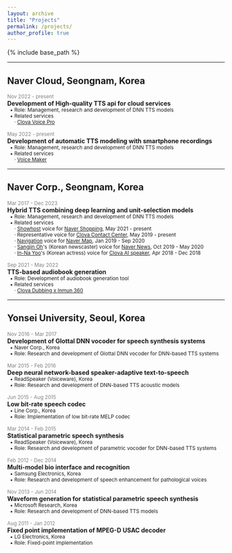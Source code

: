 ```yaml
---
layout: archive
title: "Projects"
permalink: /projects/
author_profile: true
---
```


{% include base_path %}

***
## Naver Cloud, Seongnam, Korea

<span style="color:gray"><small>Nov 2022 - present</small></span>  
**Development of High-quality TTS api for cloud services**  
<small> 
&nbsp;&nbsp;&bull; Role: Management, research and development of DNN TTS models  
&nbsp;&nbsp;&bull; Related services  
&nbsp;&nbsp;&nbsp;&nbsp;&nbsp;&middot; [Clova Voice Pro](https://www.ncloud.com/product/aiService/clovaVoice)  
</small>

<span style="color:gray"><small>May 2022 - present</small></span>  
**Development of automatic TTS modeling with smartphone recordings**  
<small> 
&nbsp;&nbsp;&bull; Role: Management, research and development of DNN TTS models  
&nbsp;&nbsp;&bull; Related services  
&nbsp;&nbsp;&nbsp;&nbsp;&nbsp;&middot; [Voice Maker](https://clovadubbing.naver.com/voicemaker)  
</small>

***
## Naver Corp., Seongnam, Korea

<span style="color:gray"><small>Mar 2017 - Dec 2023</small></span>  
**Hybrid TTS combining deep learning and unit-selection models**  
<small>
&nbsp;&nbsp;&bull; Role: Management, research and development of DNN TTS models  
&nbsp;&nbsp;&bull; Related services  
&nbsp;&nbsp;&nbsp;&nbsp;&nbsp;&middot; [Showhost](https://view.shoppinglive.naver.com/replays/566360?fm=shoppinglive&sn=home) voice for [Naver Shopping](https://shopping.naver.com/), May 2021 - present  
&nbsp;&nbsp;&nbsp;&nbsp;&nbsp;&middot; Representative voice for [Clova Contact Center](https://clova.ai/aicontactcenter), May 2019 - present  
&nbsp;&nbsp;&nbsp;&nbsp;&nbsp;&middot; [Navigation](https://blog.naver.com/naver_map/222109060982) voice for [Naver Map](https://map.naver.com/), Jan 2019 - Sep 2020  
&nbsp;&nbsp;&nbsp;&nbsp;&nbsp;&middot; [Sangjin Oh](https://blog.naver.com/clova_ai/221981676372)'s (Korean newscaster) voice for [Naver News](https://news.naver.com/), Oct 2019 - May 2020  
&nbsp;&nbsp;&nbsp;&nbsp;&nbsp;&middot; [In-Na Yoo](http://www.ajudaily.com/view/20181130141757396)'s (Korean actress) voice for [Clova AI speaker](https://clova.ai/ko/smarthome/), Apr 2018 - Dec 2018  
</small>

<span style="color:gray"><small>Sep 2021 - May 2022</small></span>  
**TTS-based audiobook generation**  
<small>
&nbsp;&nbsp;&bull; Role: Development of audiobook generation tool  
&nbsp;&nbsp;&bull; Related services  
&nbsp;&nbsp;&nbsp;&nbsp;&nbsp;&middot; [Clova Dubbing x Inmun 360](https://inmun360.culture.go.kr/content/636.do?mode=view&page=&cid=2372663)  
</small>

***
## Yonsei University, Seoul, Korea

<span style="color:gray"><small>Nov 2016 - Mar 2017</small></span>  
**Development of Glottal DNN vocoder for speech synthesis systems**  
<small>
  &nbsp;&nbsp;&bull; Naver Corp., Korea  
  &nbsp;&nbsp;&bull; Role: Research and development of Glottal DNN vocoder for DNN-based TTS systems
</small>

<span style="color:gray"><small>Mar 2015 - Feb 2016</small></span>  
**Deep neural network-based speaker-adaptive text-to-speech**  
<small>
  &nbsp;&nbsp;&bull; ReadSpeaker (Voiceware), Korea  
  &nbsp;&nbsp;&bull; Role: Research and development of DNN-based TTS acoustic models
</small>

<span style="color:gray"><small>Jun 2015 - Aug 2015</small></span>  
**Low bit-rate speech codec**  
<small>
  &nbsp;&nbsp;&bull; Line Corp., Korea  
  &nbsp;&nbsp;&bull; Role: Implementation of low bit-rate MELP codec
</small>

<span style="color:gray"><small>Mar 2014 - Feb 2015</small></span>  
**Statistical parametric speech synthesis**  
<small>
  &nbsp;&nbsp;&bull; ReadSpeaker (Voiceware), Korea  
  &nbsp;&nbsp;&bull; Role: Research and development of parametric vocoder for DNN-based TTS systems
</small>

<span style="color:gray"><small>Feb 2012 - Dec 2014</small></span>  
**Multi-model bio interface and recognition**  
<small>
  &nbsp;&nbsp;&bull; Samsung Electronics, Korea   
  &nbsp;&nbsp;&bull; Role: Research and development of speech enhancement for pathological voices
</small>

<span style="color:gray"><small>Nov 2013 - Jun 2014</small></span>  
**Waveform generation for statistical parametric speech synthesis**  
<small>
  &nbsp;&nbsp;&bull; Microsoft Research, Korea   
  &nbsp;&nbsp;&bull; Role: Research and development of DNN-based TTS models  
</small>

<span style="color:gray"><small>Aug 2011 - Jan 2012</small></span>  
**Fixed point implementation of MPEG-D USAC decoder**   
<small>
  &nbsp;&nbsp;&bull; LG Electronics, Korea  
  &nbsp;&nbsp;&bull; Role: Fixed-point implementation
</small>
